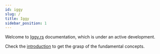 ```yaml
---
id: iggy
slug: /
title: Iggy
sidebar_position: 1
---
```


Welcome to [Iggy.rs](https://iggy.rs) documentation, which is under an active development.

Check the [introduction](/introduction/about) to get the grasp of the fundamental concepts.
